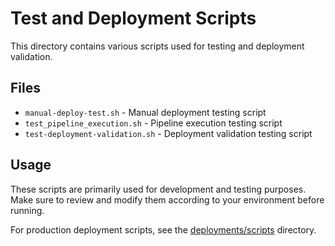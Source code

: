 # Test and Deployment Scripts

This directory contains various scripts used for testing and deployment validation.

## Files

- `manual-deploy-test.sh` - Manual deployment testing script
- `test_pipeline_execution.sh` - Pipeline execution testing script
- `test-deployment-validation.sh` - Deployment validation testing script

## Usage

These scripts are primarily used for development and testing purposes. Make sure to review and modify them according to your environment before running.

For production deployment scripts, see the [deployments/scripts](../../deployments/scripts/) directory.